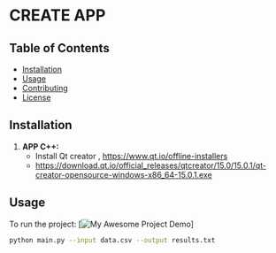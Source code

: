# CREATE APP



## Table of Contents

*   [Installation](#installation)
*   [Usage](#usage)
*   [Contributing](#contributing)
*   [License](#license)

## Installation

1.  **APP C++:**
    *   Install Qt creator , https://www.qt.io/offline-installers
    *   https://download.qt.io/official_releases/qtcreator/15.0/15.0.1/qt-creator-opensource-windows-x86_64-15.0.1.exe



## Usage

To run the project:
[![My Awesome Project Demo](https://img.youtube.com/vi/<YOUR_YOUTUBE_VIDEO_ID>/0.jpg)]

```bash
python main.py --input data.csv --output results.txt
